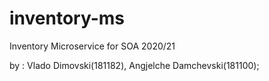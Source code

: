 # inventory-ms
Inventory Microservice for SOA 2020/21


by : Vlado Dimovski(181182), Angjelche Damchevski(181100);
